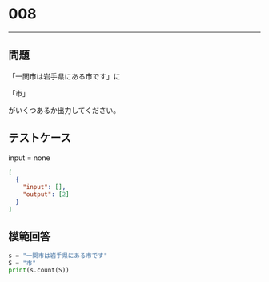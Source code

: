# 008

---

## 問題

「一関市は岩手県にある市です」に

「市」

がいくつあるか出力してください。

## テストケース

input = none

```json
[
  {
    "input": [],
    "output": [2]
  }
]
```

## 模範回答

```python
s = "一関市は岩手県にある市です"
S = "市"
print(s.count(S))
```
